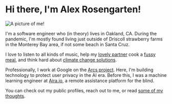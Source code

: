 # Hi there, I'm Alex Rosengarten!

<img src="https://alexrosengarten.com/assets/website-profile-square.png" title="A picture of me!" id="profile">

I'm a software engineer who (in theory) lives in Oakland, CA. During the pandemic, I'm mostly found living just outside of Driscoll strawberry farms in the Monterey Bay area, if not some beach in Santa Cruz. 

I love to listen to all kinds of music, help my [lovely partner](http://camimerz.com/) cook a [fussy meal](/pesto), and think hard about [climate change solutions](https://deepmind.com/blog/article/machine-learning-can-boost-value-wind-energy). 

Professionally, I work at Google on the [Arcs project](https://github.com/PolymerLabs/arcs). 
Here, I'm building technology to protect user privacy in the AI era. Before this, I was a machine learning engineer at [Aira.io](https://aira.io), a remote assistance platform for the blind. 

You can check out my public profiles, reach out to me, or read [some of my thoughts](/blog).
<!--stackedit_data:
eyJoaXN0b3J5IjpbLTExNTEwMjkxNjgsMTE5NjMyMzQ2MSwtMT
MzNzM3NDAyNCwxNzY0MTU0NCwxNDQ5NTQ4NTgxXX0=
-->